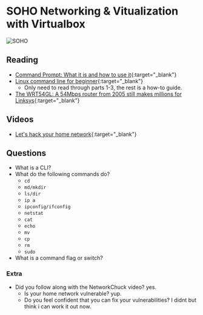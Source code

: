 # SOHO Networking & Vitualization with Virtualbox

![SOHO](https://www.nicepng.com/png/detail/272-2721822_computer-networking-specialists-wireless-modem-network-diagram.png)

## Reading

- [Command Prompt: What it is and how to use it](https://www.lifewire.com/command-prompt-2625840){:target="_blank"}
- [Linux command line for beginner](https://ubuntu.com/tutorials/command-line-for-beginners#1-overview){:target="_blank"}
  - Only need to read through parts 1-3, the rest is a how-to guide. 
- [The WRT54GL: A 54Mbps router from 2005 still makes millions for Linksys](https://arstechnica.com/information-technology/2016/07/the-wrt54gl-a-54mbps-router-from-2005-still-makes-millions-for-linksys/){:target="_blank"}

## Videos

- [Let's hack your home network](https://www.youtube.com/watch?v=80vIin4xGp8){:target="_blank"}

## Questions

- What is a CLI?
- What do the following commands do?
  - `cd`
  - `md/mkdir`
  - `ls/dir`
  - `ip a`
  - `ipconfig/ifconfig`
  - `netstat`
  - `cat`
  - `echo`
  - `mv`
  - `cp`
  - `rm`
  - `sudo`
- What is a command flag or switch?

### Extra 
- Did you follow along with the NetworkChuck video? yes.
  - Is your home network vulnerable? yup.
  - Do you feel confident that you can fix your vulnerabilities? I didnt but think i can work it out now.
